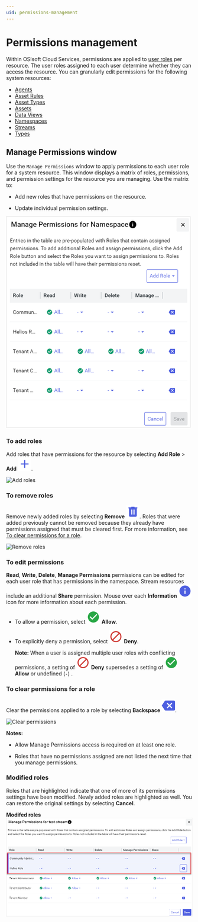 ```yaml
---
uid: permissions-management
---
```


# Permissions management

Within OSIsoft Cloud Services, permissions are applied to [user roles](xref:ccRoles) per resource. The user roles assigned to each user determine whether they can access the resource. You can granularly edit permissions for the following system resources: 

- [Agents](xref:manage-agent-permissions)
- [Asset Rules](xref:manage-asset-rules-permissions)
- [Asset Types](xref:manage-asset-type-permissions)
- [Assets](xref:manage-asset-permissions)
- [Data Views](xref:manage-data-views-permissions)
- [Namespaces](xref:namespaces-manage-permissions)
- [Streams](xref:streams-manage-stream-permissions)
- [Types](xref:types-manage-permissions)

## Manage Permissions window

Use the `Manage Permissions` window to apply permissions to each user role for a system resource. This window displays a matrix of roles, permissions, and permission settings for the resource you are managing. Use the matrix to:

- Add new roles that have permissions on the resource.

- Update individual permission settings.

![Manage permissions](./images/manage-permissions-window.png)

### To add roles

Add roles that have permissions for the resource by selecting **Add Role** > **Add** ![Add](../_icons/branded/plus.svg).

![Add roles](./images/manage-stream-permissions-add-roles.gif)

### To remove roles

Remove newly added roles by selecting **Remove** ![Remove](../_icons/branded/trash-can.svg). Roles that were added previously cannot be removed because they already have permissions assigned that must be cleared first. For more information, see [To clear permissions for a role](#to-clear-permissions-for-a-role).

![Remove roles](./images/manage-stream-permissions-remove-role.gif)

### To edit permissions

**Read**, **Write**, **Delete**, **Manage Permissions** permissions can be edited for each user role that has permissions in the namespace. Stream resources include an additional **Share** permission. Mouse over each **Information** ![Information](../_icons/branded/information.svg) icon for more information about each permission.

- To allow a permission, select ![Allow](../_icons/custom/check-circle.svg) **Allow**.

- To explicitly deny a permission, select ![Deny](../_icons/custom/cancel.svg) **Deny**. 

    **Note:** When a user is assigned multiple user roles with conflicting permissions, a setting of ![Deny](../_icons/custom/cancel.svg) **Deny** supersedes a setting of ![Allow](../_icons/custom/check-circle.svg) **Allow** or undefined (`-`) .

### To clear permissions for a role
    
Clear the permissions applied to a role by selecting **Backspace** ![Backspace](../_icons/branded/backspace.svg).

![Clear permissions](./images/manage-stream-permissions-clear-permissions.gif) 

**Notes:**

- Allow Manage Permissions access is required on at least one role.
                          
- Roles that have no permissions assigned are not listed the next time that you manage permissions.

### Modified roles

Roles that are highlighted indicate that one of more of its permissions settings have been modified. Newly added roles are highlighted as well. You can restore the original settings by selecting **Cancel**.

**Modifed roles**
![Modified roles](./images/highlighted-roles.png)
